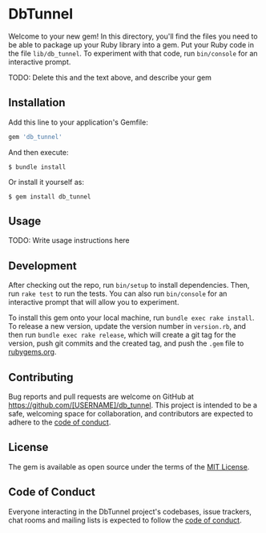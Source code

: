 # DbTunnel

Welcome to your new gem! In this directory, you'll find the files you need to be able to package up your Ruby library into a gem. Put your Ruby code in the file `lib/db_tunnel`. To experiment with that code, run `bin/console` for an interactive prompt.

TODO: Delete this and the text above, and describe your gem

## Installation

Add this line to your application's Gemfile:

```ruby
gem 'db_tunnel'
```

And then execute:

    $ bundle install

Or install it yourself as:

    $ gem install db_tunnel

## Usage

TODO: Write usage instructions here

## Development

After checking out the repo, run `bin/setup` to install dependencies. Then, run `rake test` to run the tests. You can also run `bin/console` for an interactive prompt that will allow you to experiment.

To install this gem onto your local machine, run `bundle exec rake install`. To release a new version, update the version number in `version.rb`, and then run `bundle exec rake release`, which will create a git tag for the version, push git commits and the created tag, and push the `.gem` file to [rubygems.org](https://rubygems.org).

## Contributing

Bug reports and pull requests are welcome on GitHub at https://github.com/[USERNAME]/db_tunnel. This project is intended to be a safe, welcoming space for collaboration, and contributors are expected to adhere to the [code of conduct](https://github.com/[USERNAME]/db_tunnel/blob/main/CODE_OF_CONDUCT.md).

## License

The gem is available as open source under the terms of the [MIT License](https://opensource.org/licenses/MIT).

## Code of Conduct

Everyone interacting in the DbTunnel project's codebases, issue trackers, chat rooms and mailing lists is expected to follow the [code of conduct](https://github.com/[USERNAME]/db_tunnel/blob/main/CODE_OF_CONDUCT.md).

